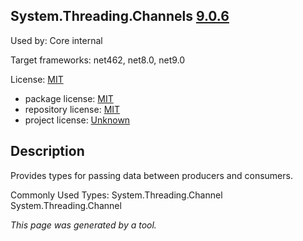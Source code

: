 ﻿System.Threading.Channels [9.0.6](https://www.nuget.org/packages/System.Threading.Channels/9.0.6)
--------------------

Used by: Core internal

Target frameworks: net462, net8.0, net9.0

License: [MIT](../../../../licenses/mit) 

- package license: [MIT](https://licenses.nuget.org/MIT) 
- repository license: [MIT](https://github.com/dotnet/runtime) 
- project license: [Unknown](https://dot.net/) 

Description
-----------
Provides types for passing data between producers and consumers.

Commonly Used Types:
System.Threading.Channel
System.Threading.Channel<T>

*This page was generated by a tool.*
